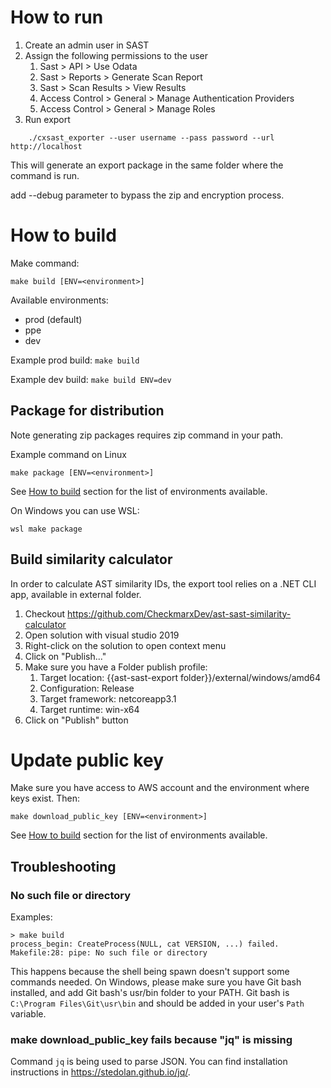 # How to run

1. Create an admin user in SAST
2. Assign the following permissions to the user
   1. Sast > API > Use Odata
   2. Sast > Reports > Generate Scan Report
   3. Sast > Scan Results > View Results
   4. Access Control > General > Manage Authentication Providers
   5. Access Control > General > Manage Roles
3. Run export
```
    ./cxsast_exporter --user username --pass password --url http://localhost
```

This will generate an export package in the same folder where the command is run.

add --debug parameter to bypass the zip and encryption process. 

# How to build

Make command:
```
make build [ENV=<environment>]
```

Available environments:
 * prod (default)
 * ppe
 * dev

Example prod build: `make build`

Example dev build: `make build ENV=dev`

## Package for distribution

Note generating zip packages requires zip command in your path.

Example command on Linux
```
make package [ENV=<environment>]
```

See [How to build](#how-to-build) section for the list of environments available.

On Windows you can use WSL:
```
wsl make package
```

## Build similarity calculator

In order to calculate AST similarity IDs, the export tool relies on a .NET CLI app, available in external folder.  

1. Checkout https://github.com/CheckmarxDev/ast-sast-similarity-calculator
2. Open solution with visual studio 2019
3. Right-click on the solution to open context menu
4. Click on "Publish..."
5. Make sure you have a Folder publish profile:
   1. Target location: {{ast-sast-export folder}}/external/windows/amd64
   2. Configuration: Release
   3. Target framework: netcoreapp3.1
   4. Target runtime: win-x64
6. Click on "Publish" button

# Update public key

Make sure you have access to AWS account and the environment where keys exist. Then:  
```
make download_public_key [ENV=<environment>]
```

See [How to build](#how-to-build) section for the list of environments available.

## Troubleshooting

### No such file or directory

Examples:

```
> make build
process_begin: CreateProcess(NULL, cat VERSION, ...) failed.
Makefile:28: pipe: No such file or directory
```

This happens because the shell being spawn doesn't support some commands needed.
On Windows, please make sure you have Git bash installed, and add Git bash's usr/bin folder to your PATH.
Git bash is `C:\Program Files\Git\usr\bin` and should be added in your user's `Path` variable.

### make download_public_key fails because "jq" is missing

Command `jq` is being used to parse JSON. You can find installation instructions in https://stedolan.github.io/jq/. 
